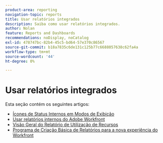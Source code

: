 ```yaml
---
product-area: reporting
navigation-topic: reports
title: Usar relatórios integrados
description: Saiba como usar relatórios integrados.
author: Nolan
feature: Reports and Dashboards
recommendations: noDisplay, noCatalog
exl-id: 478747bc-82b4-45c5-bd64-57e370c86567
source-git-commit: b18a7835c6de131c125b77c6688057638c62fa4a
workflow-type: tm+mt
source-wordcount: '44'
ht-degree: 0%

---
```


# Usar relatórios integrados

<!-- Audited: 11/2024 -->

Esta seção contém os seguintes artigos:

* [Ícones de Status Internos em Modos de Exibição](../../../reports-and-dashboards/reports/using-built-in-reports/built-in-status-icons-views.md)
* [Usar relatórios internos do Adobe Workfront](../../../reports-and-dashboards/reports/using-built-in-reports/use-workfront-built-in-reports.md)
* [Visão Geral do Relatório de Utilização de Recursos](../../../reports-and-dashboards/reports/using-built-in-reports/resource-utilization-report.md)
* [Programa de Criação Básica de Relatórios para a nova experiência do Workfront](https://experienceleague.adobe.com/pt-br/docs/workfront-learn/tutorials-workfront/home)
